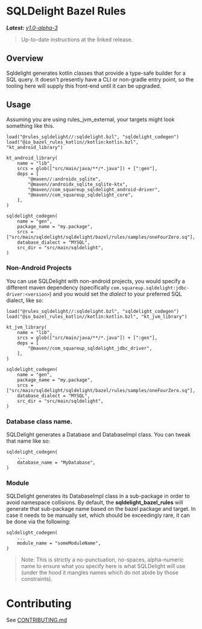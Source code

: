 # SQLDelight Bazel Rules

***Latest:** [v1.0-alpha-3](https://github.com/square/sqldelight_bazel_rules/releases/tag/v1.0-alpha-3)*
> Up-to-date instructions at the linked release.

## Overview

Sqldelight generates kotlin classes that provide a type-safe builder for a SQL query. It doesn't
presently have a CLI or non-gradle entry point, so the tooling here will supply this front-end
until it can be upgraded. 

## Usage

Assuming you are using rules_jvm_external, your targets might look something like this.

```
load("@rules_sqldelight//:sqldelight.bzl", "sqldelight_codegen")
load("@io_bazel_rules_kotlin//kotlin:kotlin.bzl", "kt_android_library")

kt_android_library(
    name = "lib",
    srcs = glob(["src/main/java/**/*.java"]) + [":gen"],
    deps = [
        "@maven//:androidx_sqlite",
        "@maven//androidx_sqlite_sqlite-ktx",
        "@maven//com_squareup_sqldelight_android-driver",
        "@maven//com_squareup_sqldelight_core",
    ],
)

sqldelight_codegen(
    name = "gen",
    package_name = "my.package",
    srcs = ["src/main/sqldelight/sqldelight/bazel/rules/samples/oneFourZero.sq"],
    database_dialect = "MYSQL",
    src_dir = "src/main/sqldelight",
)
```

### Non-Android Projects
You can use SQLDelight with non-android projects, you would specify a different
maven dependency (specifically `com.squareup.sqldelight:jdbc-driver:<version>`)
and you would set the *dialect* to your preferred SQL dialect, like so:

```
load("@rules_sqldelight//:sqldelight.bzl", "sqldelight_codegen")
load("@io_bazel_rules_kotlin//kotlin:kotlin.bzl", "kt_jvm_library")

kt_jvm_library(
    name = "lib",
    srcs = glob(["src/main/java/**/*.java"]) + [":gen"],
    deps = [
        "@maven//com_squareup_sqldelight_jdbc_driver",
    ],
)

sqldelight_codegen(
    name = "gen",
    package_name = "my.package",
    srcs = ["src/main/sqldelight/sqldelight/bazel/rules/samples/oneFourZero.sq"],
    database_dialect = "MYSQL",
    src_dir = "src/main/sqldelight",
)
```

### Database class name.

SQLDelight generates a Database and DatabaseImpl class. You can tweak that name like so:

```
sqldelight_codegen(
    ...
    database_name = "MyDatabase",
)
```

### Module

SQLDelight generates its DatabaseImpl class in a sub-package in order to avoid namespace collisions.
By default, the **sqldelight_bazel_rules** will generate that sub-package name based on the bazel
package and target. In case it needs to be manually set, which should be exceedingly rare, it can be
done via the following:

```
sqldelight_codegen(
    ...
    module_name = "someModuleName",
)
```

> Note: This is strictly a no-punctuation, no-spaces, alpha-numeric name to ensure what you specify
> here is what SQLDelight will use (under the hood it mangles names which do not abide by those
> constraints). 

# Contributing
See [CONTRIBUTING.md](CONTRIBUTING.md)
